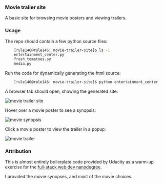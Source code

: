 ### Movie trailer site

A basic site for browsing movie posters and viewing trailers.

### Usage

The repo should contain a few python source files:

``` bash
    [rule146@rule146: movie-trailer-site]$ ls -1
    entertainment_center.py
    fresh_tomatoes.py
    media.py
```

Run the code for dynamically generating the html source:

``` bash
    [rule146@rule146: movie-trailer-site]$ python entertainment_center.py
```

A browser tab should open, showing the generated site:

![movie trailer
site](https://www.dropbox.com/s/q8iy2p6j1k4ggzw/Screenshot%202015-02-14%2017.52.47.png?dl=0)

Hover over a movie poster to see a synopsis:

![movie
synopsis](https://www.dropbox.com/s/fghjba5fz7a9b6f/Screenshot%202015-02-14%2017.54.43.png?dl=0)

Click a movie poster to view the trailer in a popup:

![movie
trailer](https://www.dropbox.com/s/z73rj4ltku0pijr/Screenshot%202015-02-14%2017.56.00.png?dl=0)

### Attribution

This is almost entirely boilerplate code provided by Udacity as a warm-up
exercise for the [full-stack web dev nanodegree](https://www.udacity.com/nanodegree).

I provided the movie synopses, and most of the movie choices.
